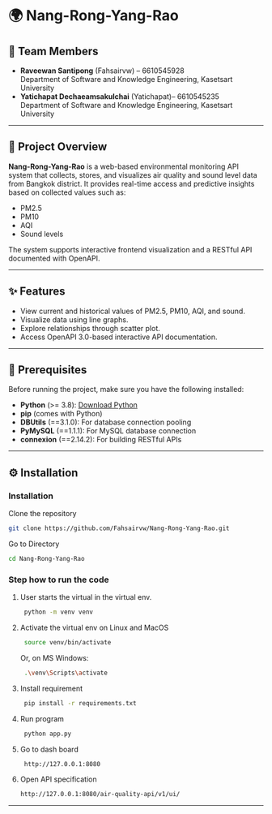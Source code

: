 # 🌍 Nang-Rong-Yang-Rao

## 👥 Team Members

- **Raveewan Santipong** (Fahsairvw) – 6610545928  
  Department of Software and Knowledge Engineering, Kasetsart University  
- **Yatichapat Dechaeamsakulchai** (Yatichapat)– 6610545235  
  Department of Software and Knowledge Engineering, Kasetsart University  

---

## 📖 Project Overview

**Nang-Rong-Yang-Rao** is a web-based environmental monitoring API system that collects, stores, and visualizes air quality and sound level data from Bangkok district. It provides real-time access and predictive insights based on collected values such as:

- PM2.5
- PM10
- AQI
- Sound levels

The system supports interactive frontend visualization and a RESTful API documented with OpenAPI.

---

## ✨ Features

- View current and historical values of PM2.5, PM10, AQI, and sound.
- Visualize data using line graphs.
- Explore relationships through scatter plot.
- Access OpenAPI 3.0-based interactive API documentation.

---

## 🧰 Prerequisites

Before running the project, make sure you have the following installed:

- **Python** (>= 3.8): [Download Python](https://www.python.org/)
- **pip** (comes with Python)
- **DBUtils** (==3.1.0): For database connection pooling  
- **PyMySQL** (==1.1.1): For MySQL database connection
- **connexion** (==2.14.2): For building RESTful APIs

---

## ⚙️ Installation

### Installation
Clone the repository

```bash
git clone https://github.com/Fahsairvw/Nang-Rong-Yang-Rao.git 
```

Go to Directory

``` bash
cd Nang-Rong-Yang-Rao 
```

### Step how to run the code
1. User starts the virtual in the virtual env. 

   ``` bash
    python -m venv venv 
   ```
2. Activate the virtual env on Linux and MacOS

   ```bash
    source venv/bin/activate 
   ```
 
    Or, on MS Windows:

   ```bash
    .\venv\Scripts\activate
   ```
3. Install requirement
 
   ```bash
    pip install -r requirements.txt
   ```
4. Run program
   
   ```bash
    python app.py
   ```
5. Go to dash board

   ```bash
    http://127.0.0.1:8080
   ```

6. Open API specification

   ```bash
   http://127.0.0.1:8080/air-quality-api/v1/ui/
   ```
---
